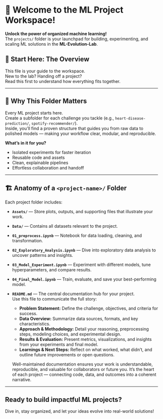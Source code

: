 # 🚀 Welcome to the ML Project Workspace!

**Unlock the power of organized machine learning!**  
The `projects/` folder is your launchpad for building, experimenting, and scaling ML solutions in the **ML-Evolution-Lab**.

## 📖 Start Here: The Overview

This file is your guide to the workspace.  
New to the lab? Handing off a project?  
Read this first to understand how everything fits together.

---

## 🌟 Why This Folder Matters

Every ML project starts here.  
Create a subfolder for each challenge you tackle (e.g., `heart-disease-prediction/`, `spotify-recommender/`).  
Inside, you’ll find a proven structure that guides you from raw data to polished models — making your workflow clear, modular, and reproducible.

**What’s in it for you?**
- Isolated experiments for faster iteration
- Reusable code and assets
- Clean, explainable pipelines
- Effortless collaboration and handoff

---

## 🏗️ Anatomy of a `<project-name>/` Folder

Each project folder includes:

- **`Assets/`** — Store plots, outputs, and supporting files that illustrate your work.
- **`Data/`** — Contains all datasets relevant to the project.
- **`01_preprocess.ipynb`** — Notebook for data loading, cleaning, and transformation.
- **`02_Exploratory_Analysis.ipynb`** — Dive into exploratory data analysis to uncover patterns and insights.
- **`03_Model_Experiment.ipynb`** — Experiment with different models, tune hyperparameters, and compare results.
- **`04_Final_Model.ipynb`** — Train, evaluate, and save your best-performing model.
- **`README.md`** — The central documentation hub for your project.  
    Use this file to communicate the full story:
    - **Problem Statement:** Define the challenge, objectives, and criteria for success.
    - **Data Overview:** Summarize data sources, formats, and key characteristics.
    - **Approach & Methodology:** Detail your reasoning, preprocessing steps, modeling choices, and experimental design.
    - **Results & Evaluation:** Present metrics, visualizations, and insights from your experiments and final model.
    - **Learnings & Next Steps:** Reflect on what worked, what didn’t, and outline future improvements or open questions.

    Well-maintained documentation ensures your work is understandable, reproducible, and valuable for collaborators or future you. It’s the heart of each project — connecting code, data, and outcomes into a coherent narrative.


---

## Ready to build impactful ML projects?
Dive in, stay organized, and let your ideas evolve into real-world solutions!
